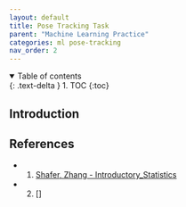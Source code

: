 ```yaml
---
layout: default
title: Pose Tracking Task
parent: "Machine Learning Practice"
categories: ml pose-tracking
nav_order: 2
---
```

<details open markdown="block">
  <summary>
    Table of contents
  </summary>
  {: .text-delta }
1. TOC
{:toc}
</details>

## Introduction

## References

- 1. [Shafer, Zhang - Introductory_Statistics][1]
- 2. []

[1]: <https://stats.libretexts.org/Bookshelves/Introductory_Statistics/Book%3A_Introductory_Statistics_(Shafer_and_Zhang)/03%3A_Basic_Concepts_of_Probability/3.01%3A_Sample_Spaces_Events_and_Their_Probabilities> "Sample Spaces Events and Their Probabilities"
[2]: <https://www.probabilitycourse.com/chapter1/1_3_1_random_experiments.php> "Random Experiments"
